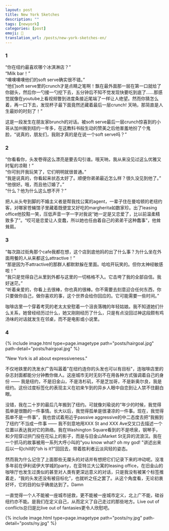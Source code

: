 ```yaml
---
layout: post
title: New York Sketches
description: ""
tags: [newyork]
categories: [post]
emoji: 🗽
translation_url: /posts/new-york-sketches-en/
---
```


### 1

“你在纽约最喜欢哪个冰淇淋店？” <br>
“Milk bar！” <br>
“噢噢噢噢他们的soft serve确实很不错。” <br>
“他们soft serve里的crunch才是点睛之笔啊！飘在最外面那一层在第一口就给了你甜头，然后你一勺接一勺挖下去，五分钟后不知不觉发现快要吃到底了......那感觉就像在youtube上看视频瞥到进度条接近尾端了一样让人绝望。然而你猜怎么着，再一口下去，发现杯子最下面竟然还藏着最后一层crunch! 天呐，那简直是人生最妙的时刻了！”

这是一段发生在朋友家brunch的对话。被soft serve最后一层crunch惊喜到的小哥从加州搬到纽约一年多，在这教科书般生动的赞美之后他害羞地扮了个鬼脸，“说真的，朋友们，我刚才真的是在说一个soft serve吗？”

### 2

“你看看你，头发卷得这么漂亮是要去勾引谁。哦天呐，我从来没见过这么优雅又时髦的凉鞋！” <br>
“你可别开我玩笑了，它们明明就很普通。” <br>
“我是说真的，你看起来状态太好了。顺便你弟弟最近怎么样？很久没见到他了。” <br>
“他很好。哦，而且他订婚了。” <br>
“什么？他为什么这么想不开？” 

把人从头夸到脚的不婚主义者是帮我找公寓的agent，一辈子住在曼哈顿的老纽约客，对哪家苍蝇馆子里藏着既便宜又好吃的margherita如数家珍。出了leasing office他狡黠一笑，压低声音一字一字对我说“她一定是又恋爱了，比以前温柔精致多了”。“哎可是恋爱让人变蠢，所以她也任由着自己的弟弟干这种蠢事”，他耸耸肩。

### 3

“每次路过街角那个cafe我都在想，这个店到底他妈的出了什么事？为什么坐在外面用餐的人从来都这么attractive！” <br>
“那是因为不attractive的那群人都默默躲在里面。哈哈开玩笑的。但你太神经敏感啦！” <br>
“我只是觉得自己从里到外都与这里的一切格格不入。它击垮了我的全部自信。我好迷茫。” <br>
“听着亲爱的，你看上去很棒，你也真的很棒。你不需要去刻意迎合任何东西，你只要做你自己，做你喜欢的事，这个世界会给你回应的。它可能需要一些时间。” 

咖啡店里一个穿着考究的老太太安慰着一个沮丧落魄的年轻姑娘。我不知道她们什么关系，她曾经经历过什么，她又刚刚经历了什么，只是有点没回过神这段颇有鸡汤味的对话就发生在邻桌，而不是电影或小说里。

### 4

{% include image.html type=page.imagetype path="posts/hairgoal.jpg" path-detail="posts/hairgoal.jpg" %}

"New York is all about expressiveness."

不仅地铁里的洗发水广告叫嚣着"在纽约连你的头发也可以有目标"，连咖啡店里的杂志封面都能分分钟教你做人。这座城市无时无刻不在用各种方式强调着自己的身份 —— 我是纽约，不是旧金山，不是洛杉矶，不是芝加哥，不是新奥尔良，我是纽约。这份过度标签化的表现主义在初来乍到的异乡人眼中自恋到让人禁不住翻白眼。

没错，我在二十岁的最后几年搬到了纽约。可就像刘瑜说的“年少的时候，我觉得孤单是很酷的一件事情。长大以后，我觉得孤单是很凄凉的一件事。现在，我觉得孤单不是一件事”，我也尝试着用近乎passive aggressive的中二态度去把“我搬到了纽约”不当成一件事 —— 我不刻意地用XXX St and XXX Ave交叉口去描述一个位置以表达我对它的熟络。我在Washington Square看到的不是喷泉，钢琴手，和夕阳穿过拱门投在花坛上的影子，而是与旧金山Market St无异的流浪汉。我在一个抓马的故事被用一系列大呼小叫的"you know what? oh my god! "讲述出来后以一句chill的“oh is it?”回回去，带着胜利者云淡风轻的姿态。

然而我为什么记住了上面那些无厘头的对话并有想把它们记录下来的冲动呢。没准多年前在伊利诺伊大学城的party，在亚特兰大公寓的leasing office，在旧金山的咖啡厅也发生过类似的甚至对人类有更深远意义的对话，只是我没有被某个标签推着走，“我的头发还没有被目标化”，也就听之任之罢了。从这个角度看，无论初衷好坏，它的目的似乎确凿达到了。Damn

一直觉得一个人不能被一座城市拯救，更不能被一座城市定义，北上广不能，硅谷纽约亦不能。是我们在定义自己，从而定义了自己走过的那些地方。Live out of conflicts总归是比live out of fantasies更令人欣慰吧。

{% include image.html type=page.imagetype path="posts/ny.jpg" path-detail="posts/ny.jpg" %}
